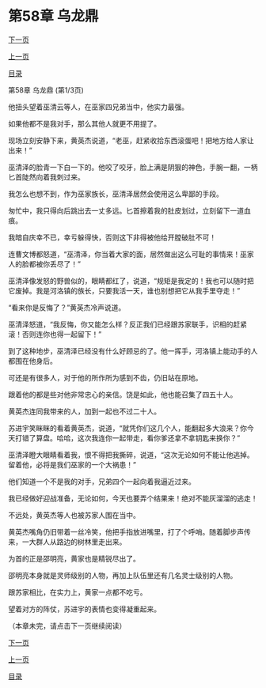 <h1>第58章   乌龙鼎</h1>
            <div><p><a href="./172_%E7%AC%AC58%E7%AB%A0_%E4%B9%8C%E9%BE%99%E9%BC%8E.md">下一页</a></p><p><a href="./170_%E7%AC%AC57%E7%AB%A0_%E6%A3%8B%E5%AD%90.md">上一页</a></p><p><a href="../">目录</a></p></div>
            <div><p>第58章   乌龙鼎 (第1/3页)</p><p>他扭头望着巫清云等人，在巫家四兄弟当中，他实力最强。</p><p>如果他都不是我对手，那么其他人就更不用提了。</p><p>现场立刻安静下来，黄英杰说道，“老巫，赶紧收拾东西滚蛋吧！把地方给人家让出来！”</p><p>巫清泽的脸青一下白一下的。他咬了咬牙，脸上满是阴狠的神色，手腕一翻，一柄匕首陡然向着我刺过来。</p><p>我怎么也想不到，作为巫家族长，巫清泽居然会使用这么卑鄙的手段。</p><p>匆忙中，我只得向后跳出去一丈多远。匕首擦着我的肚皮划过，立刻留下一道血痕。</p><p>我暗自庆幸不已，幸亏躲得快，否则这下非得被他给开膛破肚不可！</p><p>连曹文博都怒道，“巫清泽，你当着大家的面，居然做出这么可耻的事情来！巫家人的脸都被你丢尽了！”</p><p>巫清泽像发怒的野兽似的，眼睛都红了，说道，“规矩是我定的！我也可以随时把它废掉。我是河洛镇的族长，只要我活一天，谁也别想把它从我手里夺走！”</p><p>“看来你是反悔了？”黄英杰冷声说道。</p><p>巫清泽怒道，“我反悔，你又能怎么样？反正我们已经跟苏家联手，识相的赶紧滚！否则连你也得一起留下！”</p><p>到了这种地步，巫清泽已经没有什么好顾忌的了。他一挥手，河洛镇上能动手的人都围在他身后。</p><p>可还是有很多人，对于他的所作所为感到不齿，仍旧站在原地。</p><p>跟着他的都是些对他非常忠心的亲信。饶是如此，他也能召集了四五十人。</p><p>黄英杰连同我带来的人，加到一起也不过二十人。</p><p>苏进宇笑眯眯的看着黄英杰，说道，“就凭你们这几个人，能翻起多大浪来？你今天打错了算盘。哈哈，这次我连你一起带走，看你爹还拿不拿钥匙来换你？”</p><p>巫清泽瞪大眼睛看着我，恨不得把我撕碎，说道，“这次无论如何不能让他逃掉。留着他，必将是我们巫家的一个大祸患！”</p><p>他们知道一个不是我的对手，兄弟四个一起向着我逼近过来。</p><p>我已经做好迎战准备，无论如何，今天也要弄个结果来！绝对不能灰溜溜的逃走！</p><p>不远处，黄英杰等人也被苏家人围在当中。</p><p>黄英杰嘴角仍旧带着一丝冷笑，他把手指放进嘴里，打了个呼哨。随着脚步声传来，一大群人从路边的树林里走出来。</p><p>为首的正是邵明亮，黄家也是精锐尽出了。</p><p>邵明亮本身就是灵师级别的人物，再加上队伍里还有几名灵士级别的人物。</p><p>跟苏家相比，在实力上，黄家一点都不吃亏。</p><p>望着对方的阵仗，苏进宇的表情也变得凝重起来。</p><p>（本章未完，请点击下一页继续阅读）</p></div>
            <div><p><a href="./172_%E7%AC%AC58%E7%AB%A0_%E4%B9%8C%E9%BE%99%E9%BC%8E.md">下一页</a></p><p><a href="./170_%E7%AC%AC57%E7%AB%A0_%E6%A3%8B%E5%AD%90.md">上一页</a></p><p><a href="../">目录</a></p></div>